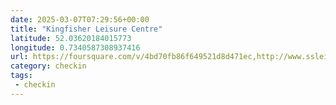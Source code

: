 ```yaml
---
date: 2025-03-07T07:29:56+00:00
title: "Kingfisher Leisure Centre"
latitude: 52.03620184015773
longitude: 0.7340587308937416
url: https://foursquare.com/v/4bd70fb86f649521d8d471ec,http://www.ssleisure.co.uk
category: checkin
tags:
 - checkin
---
```


